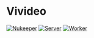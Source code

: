 # Vivideo


[![Nukeeper](https://github.com/Freeesia/vivideo/workflows/Nukeeper/badge.svg)](https://github.com/Freeesia/vivideo/actions?query=workflow%3ANukeeper)
[![Server](https://github.com/Freeesia/vivideo/workflows/Server/badge.svg)](https://github.com/Freeesia/vivideo/actions?query=workflow%3AServer)
[![Worker](https://github.com/Freeesia/vivideo/workflows/Worker/badge.svg)](https://github.com/Freeesia/vivideo/actions?query=workflow%3AWorker)
